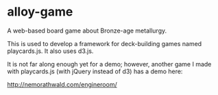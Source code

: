 # alloy-game
A web-based board game about Bronze-age metallurgy.

This is used to develop a framework for deck-building games named playcards.js. It also uses d3.js.

It is not far along enough yet for a demo; however, another game I made with playcards.js (with jQuery instead of d3) has a demo here:

http://nemorathwald.com/engineroom/
